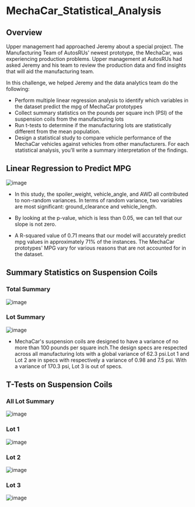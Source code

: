 # MechaCar_Statistical_Analysis

## Overview 
 Upper management had approached Jeremy about a special project. The Manufacturing Team of AutosRUs' newest prototype, the MechaCar, was experiencing production problems. Upper management at AutosRUs had asked Jeremy and his team to review the production data and find insights that will aid the manufacturing team.

In this challenge, we helped Jeremy and the data analytics team do the following:

- Perform multiple linear regression analysis to identify which variables in the dataset predict the mpg of MechaCar prototypes
- Collect summary statistics on the pounds per square inch (PSI) of the suspension coils from the manufacturing lots
- Run t-tests to determine if the manufacturing lots are statistically different from the mean population.
- Design a statistical study to compare vehicle performance of the MechaCar vehicles against vehicles from other manufacturers. For each statistical analysis, you’ll write a summary interpretation of the findings.


## Linear Regression to Predict MPG
![image](https://user-images.githubusercontent.com/78935551/121794826-6eab6480-cbd9-11eb-92fb-52e5a9d52755.png)

- In this study, the spoiler_weight, vehicle_angle, and AWD all contributed to non-random variances. In terms of random variance, two variables are most significant: ground_clearance and vehicle_length.

- By looking at the p-value, which is less than 0.05, we can tell that our slope is not zero.

- A R-squared value of 0.71 means that our model will accurately predict mpg values in approximately 71% of the instances. The MechaCar prototypes' MPG vary for various reasons that are not accounted for in the dataset.

## Summary Statistics on Suspension Coils

### Total Summary 

![image](https://user-images.githubusercontent.com/78935551/121795097-6bb17380-cbdb-11eb-8aa3-b873a1ce0590.png)

### Lot Summary 
![image](https://user-images.githubusercontent.com/78935551/121795111-7f5cda00-cbdb-11eb-9718-b110740cf848.png)

- MechaCar's suspension coils are designed to have a variance of no more than 100 pounds per square inch.The design specs are respected across all manufacturing lots with a global variance of 62.3 psi.Lot 1 and Lot 2 are in specs with respectively a variance of 0.98 and 7.5 psi. With a variance of 170.3 psi, Lot 3 is out of specs.


## T-Tests on Suspension Coils

### All Lot Summary
![image](https://user-images.githubusercontent.com/78935551/121795525-a9180000-cbdf-11eb-832c-c3ee97ee0890.png)


### Lot 1
![image](https://user-images.githubusercontent.com/78935551/121795472-4a528680-cbdf-11eb-965e-3a038fe6e0c0.png)

### Lot 2
![image](https://user-images.githubusercontent.com/78935551/121795539-c64cce80-cbdf-11eb-9f11-ee588c471952.png)


### Lot 3 
![image](https://user-images.githubusercontent.com/78935551/121795543-d2389080-cbdf-11eb-9268-106fbc77f040.png)








